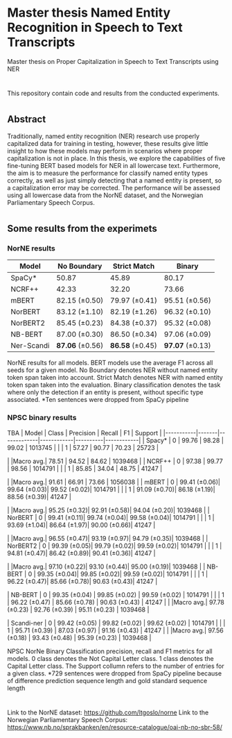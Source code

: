 # Master thesis Named Entity Recognition in Speech to Text Transcripts
Master thesis on Proper Capitalization in Speech to Text Transcripts using NER
#
This repository contain code and results from the conducted experiments.
#
## Abstract
Traditionally, named entity recognition (NER) research use properly capitalized data for training in testing, however, these results give little insight to how these models may perform in scenarios where proper capitalization is not in place. In this thesis, we explore the capabilities of five fine-tuning BERT based models for NER in all lowercase text. Furthermore, the aim is to measure the performance for classify named entity types correctly, as well as just simply detecting that a named entity is present, so a capitalization error may be corrected. The performance will be assessed using all lowercase data from the NorNE dataset, and the Norwegian Parliamentary Speech Corpus.
#
#
## Some results from the experimets

### NorNE results
|    Model    | No Boundary | Strict Match | Binary |
|------------|-------------|--------------|--------|
|   SpaCy*   |    50.87    |    45.89     |  80.17 |
|   NCRF++   |    42.33    |    32.20     |  73.66 |
|   mBERT    | 82.15 (±0.50)| 79.97 (±0.41)| 95.51 (±0.56) |
|  NorBERT   | 83.12 (±1.10)| 82.19 (±1.26)| 96.32 (±0.10) |
| NorBERT2   | 85.45 (±0.23)| 84.38 (±0.37)| 95.32 (±0.08) |
|  NB-BERT   | 87.00 (±0.30)| 86.50 (±0.34)| 97.06 (±0.09) |
| Ner-Scandi | **87.06** (±0.56)| **86.58** (±0.45)| **97.07** (±0.13) |


NorNE results for all models. BERT models use the average F1 across all seeds
for a given model. No Boundary denotes NER without named entity token span taken into
account. Strict Match denotes NER with named entity token span taken into the evaluation.
Binary classification denotes the task where only the detection if an entity is present, without
specific type associated. *Ten sentences were dropped from SpaCy pipeline


### NPSC binary results

TBA 
|   Model   | Class |  Precision  |   Recall   |    F1    |  Support   |
|-----------|-------|-------------|------------|----------|------------|
|  Spacy*   |   0   |    99.76    |    98.28   |  99.02   |  1013745   |
|           |   1   |    57.27    |    90.77   |  70.23   |   25723    |

|           |Macro avg.|    78.51    |    94.52   |  84.62   |  1039468   |
|   NCRF++  |   0   |    97.38    |    99.77   |  98.56   |  1014791   |
|           |   1   |    85.85    |    34.04   |  48.75   |   41247    |

|           |Macro avg.|    91.61    |    66.91   |  73.66   |  1056038   |
|   mBERT   |   0   | 99.41 (±0.06)| 99.64 (±0.03)| 99.52 (±0.02)|  1014791   |
|           |   1   | 91.09 (±0.70)| 86.18 (±1.19)| 88.56 (±0.39)|   41247    |

|           |Macro avg.| 95.25 (±0.32)| 92.91 (±0.58)| 94.04 (±0.20)|  1039468   |
|  NorBERT  |   0   | 99.41 (±0.11)| 99.74 (±0.04)| 99.58 (±0.04)|  1014791   |
|           |   1   | 93.69 (±1.04)| 86.64 (±1.97)| 90.00 (±0.66)|   41247    |

|           |Macro avg.| 96.55 (±0.47)| 93.19 (±0.97)| 94.79 (±0.35)|  1039468   |
| NorBERT2  |   0   | 99.39 (±0.05)| 99.79 (±0.02)| 99.59 (±0.02)|  1014791   |
|           |   1   | 94.81 (±0.47)| 86.42 (±0.89)| 90.41 (±0.36)|   41247    |

|           |Macro avg.| 97.10 (±0.22)| 93.10 (±0.44)| 95.00 (±0.19)|  1039468   |
|  NB-BERT  |   0   | 99.35 (±0.04)| 99.85 (±0.02)| 99.59 (±0.02)|  1014791   |
|           |   1   | 96.22 (±0.47)| 85.66 (±0.78)| 90.63 (±0.43)|   41247    |

|   NB-BERT  |   0   | 99.35 (±0.04)   | 99.85 (±0.02)   | 99.59 (±0.02)   |  1014791   |
|            |   1   | 96.22 (±0.47)   | 85.66 (±0.78)   | 90.63 (±0.43)   |   41247    |
|            |Macro avg.| 97.78 (±0.23)   | 92.76 (±0.39)   | 95.11 (±0.23)   |  1039468   |

| Scandi-ner |   0   | 99.42 (±0.05)   | 99.82 (±0.02)   | 99.62 (±0.02)   |  1014791   |
|            |   1   | 95.71 (±0.39)   | 87.03 (±0.97)   | 91.16 (±0.43)   |   41247    |
|            |Macro avg.| 97.56 (±0.18)   | 93.43 (±0.48)   | 95.39 (±0.23)   |  1039468   |

NPSC NorNe Binary Classification precision, recall and F1 metrics for all models. 0 class denotes the Not Capital Letter class. 1 class denotes the Capital Letter class. The Support collumn refers to the number of entries for a given class. *729 sentences were dropped from SpaCy pipeline because of difference prediction sequence length and gold standard sequence length







#
#
#
Link to the NorNE dataset: https://github.com/ltgoslo/norne
Link to the Norwegian Parliamentary Speech Corpus: https://www.nb.no/sprakbanken/en/resource-catalogue/oai-nb-no-sbr-58/




